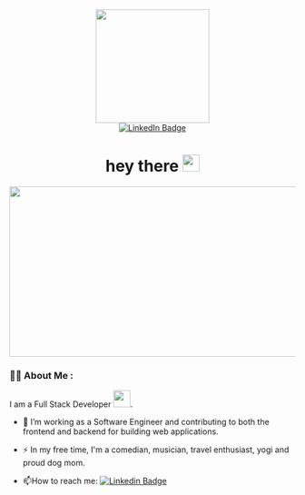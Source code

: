 <div id="header" align="center">
  <img src="https://media.giphy.com/media/xUA7b17osqXImEFJKM/giphy.gif)https://media.giphy.com/media/xUA7b17osqXImEFJKM/giphy.gif" width="200"/>
</div>
<div id="badges" align="center">
  <a href="https://www.linkedin.com/in/claudiakosylak/">
    <img src="https://img.shields.io/badge/LinkedIn-blue?style=for-the-badge&logo=linkedin&logoColor=white" alt="LinkedIn Badge"/>
  </a>
</div>
<img align="center" src="https://komarev.com/ghpvc/?username=claudiakosylak&style=flat-square&color=blue" alt=""/>
<h1 align="center">
  hey there
  <img src="https://media.giphy.com/media/hvRJCLFzcasrR4ia7z/giphy.gif" width="30px"/>
</h1>
<div align="center">
  <img src="https://media.giphy.com/media/dWesBcTLavkZuG35MI/giphy.gif" width="600" height="300"/>
</div>

  ### :woman_technologist: About Me :
I am a Full Stack Developer <img src="https://media.giphy.com/media/WUlplcMpOCEmTGBtBW/giphy.gif" width="30">.

- :telescope: I’m working as a Software Engineer and contributing to both the frontend and backend for building web applications.

- :zap: In my free time, I'm a comedian, musician, travel enthusiast, yogi and proud dog mom.

- :mailbox:How to reach me: [![Linkedin Badge](https://img.shields.io/badge/-kakbar-blue?style=flat&logo=Linkedin&logoColor=white)](https://www.linkedin.com/in/claudiakosylak/)


